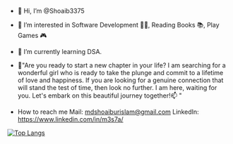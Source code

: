 - 👋 Hi, I’m @Shoaib3375
- 👀 I’m interested in Software Development 👨‍💻, Reading Books 📚, Play Games 🎮
- 🌱 I’m currently learning DSA.

- 💞️"Are you ready to start a new chapter in your life? I am searching for a wonderful girl who is ready to take the plunge and commit to a lifetime of love and happiness. If you are looking for a genuine connection that will stand the test of time, then look no further. I am here, waiting for you. Let's embark on this beautiful journey together!📫 "
- How to reach me Mail: mdshoaiburislam@gmail.com LinkedIn: https://www.linkedin.com/in/m3s7a/<br/>


[![Top Langs](https://github-readme-stats.vercel.app/api/top-langs/?username=shoaib3375&layout=compact)](https://github.com/shoaib3375/github-readme-stats)

<!---
Shoaib3375/Shoaib3375 is a ✨ special ✨ repository because its `README.md` (this file) appears on your GitHub profile.
You can click the Preview link to take a look at your changes.
--->
